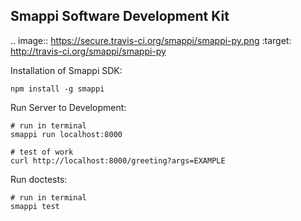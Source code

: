 Smappi Software Development Kit
---------------------------------

.. image:: https://secure.travis-ci.org/smappi/smappi-py.png
    :target: http://travis-ci.org/smappi/smappi-py

Installation of Smappi SDK:

    npm install -g smappi

Run Server to Development:

    # run in terminal
    smappi run localhost:8000
    
    # test of work
    curl http://localhost:8000/greeting?args=EXAMPLE

Run doctests:

    # run in terminal
    smappi test
